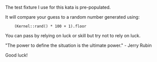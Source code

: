 The test fixture I use for this kata is pre-populated.

It will compare your guess to a random number generated using:

        (Kernel::rand() * 100 + 1).floor
        
You can pass by relying on luck or skill but try not to rely on luck.

"The power to define the situation is the ultimate power." - Jerry Rubin

Good luck!
